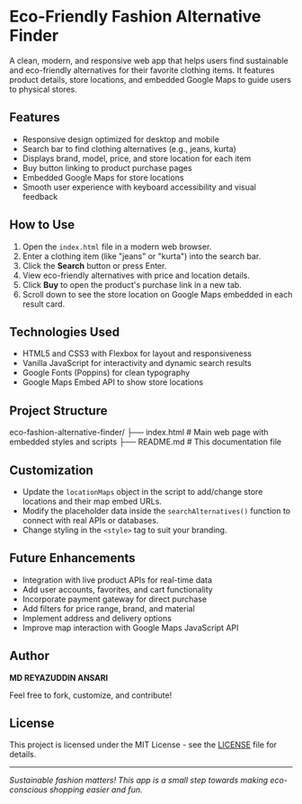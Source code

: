 # Eco-Friendly Fashion Alternative Finder

A clean, modern, and responsive web app that helps users find sustainable and eco-friendly alternatives for their favorite clothing items. It features product details, store locations, and embedded Google Maps to guide users to physical stores.

## Features

- Responsive design optimized for desktop and mobile
- Search bar to find clothing alternatives (e.g., jeans, kurta)
- Displays brand, model, price, and store location for each item
- Buy button linking to product purchase pages
- Embedded Google Maps for store locations
- Smooth user experience with keyboard accessibility and visual feedback

## How to Use

1. Open the `index.html` file in a modern web browser.
2. Enter a clothing item (like "jeans" or "kurta") into the search bar.
3. Click the **Search** button or press Enter.
4. View eco-friendly alternatives with price and location details.
5. Click **Buy** to open the product's purchase link in a new tab.
6. Scroll down to see the store location on Google Maps embedded in each result card.

## Technologies Used

- HTML5 and CSS3 with Flexbox for layout and responsiveness
- Vanilla JavaScript for interactivity and dynamic search results
- Google Fonts (Poppins) for clean typography
- Google Maps Embed API to show store locations

## Project Structure

eco-fashion-alternative-finder/
├── index.html # Main web page with embedded styles and scripts
├── README.md # This documentation file
## Customization

- Update the `locationMaps` object in the script to add/change store locations and their map embed URLs.
- Modify the placeholder data inside the `searchAlternatives()` function to connect with real APIs or databases.
- Change styling in the `<style>` tag to suit your branding.

## Future Enhancements

- Integration with live product APIs for real-time data
- Add user accounts, favorites, and cart functionality
- Incorporate payment gateway for direct purchase
- Add filters for price range, brand, and material
- Implement address and delivery options
- Improve map interaction with Google Maps JavaScript API

## Author

**MD REYAZUDDIN ANSARI**  

Feel free to fork, customize, and contribute!

## License

This project is licensed under the MIT License - see the [LICENSE](LICENSE) file for details.

---

_Sustainable fashion matters! This app is a small step towards making eco-conscious shopping easier and fun._
